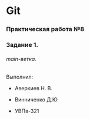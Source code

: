 # Git
### Практическая работа №8
### Задание 1.
###### main-ветка. 

Выполнил:

* Аверкиев Н. В.

* Винниченко Д.Ю

* УВПв-321
